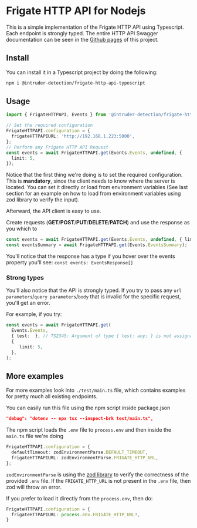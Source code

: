 # Frigate HTTP API for Nodejs

This is a simple implementation of the Frigate HTTP API using Typescript. Each endpoint is strongly typed. The entire HTTP API Swagger documentation can be seen in the [Github pages](https://intruder-detection.github.io/frigate-http-api-typescript) of this project.

## Install

You can install it in a Typescript project by doing the following:

```bash
npm i @intruder-detection/frigate-http-api-typescript
```

## Usage

```ts
import { FrigateHTTPAPI, Events } from '@intruder-detection/frigate-http-api-typescript';

// Set the required configuration
FrigateHTTPAPI.configuration = {
  frigateHTTPAPIURL: 'http://192.168.1.223:5000',
};
// Perform any Frigate HTTP API Request
const events = await FrigateHTTPAPI.get(Events.Events, undefined, {
  limit: 5,
});
```

Notice that the first thing we're doing is to set the required configuration. This is **mandatory**, since the client needs to know where the server is located. You can set it directly or load from environment variables (See last section for an example on how to load from environment variables using zod library to verify the input).

Afterward, the API client is easy to use.

Create requests (**GET**/**POST**/**PUT**/**DELETE**/**PATCH**) and use the response as you which to

```ts
const events = await FrigateHTTPAPI.get(Events.Events, undefined, { limit: 10 });
const eventsSummary = await FrigateHTTPAPI.get(Events.EventsSummary);
```

You'll notice that the response has a type if you hover over the events property you'll see: `const events: EventsResponse[]`

### Strong types

You'll also notice that the API is strongly typed. If you try to pass any `url parameters`/`query parameters`/`body` that is
invalid for the specific request, you'll get an error.

For example, if you try:

```ts
const events = await FrigateHTTPAPI.get(
  Events.Events,
  { test:  }, // TS2345: Argument of type { test: any; } is not assignable to parameter of type undefined
  {
     limit: 5,
  },
);
```

## More examples

For more examples look into `./test/main.ts` file, which contains examples for pretty much all existing endpoints.

You can easily run this file using the npm script inside package.json 
```json
"debug": "dotenv -- npx tsx --inspect-brk test/main.ts",
```

The npm script loads the `.env` file to `process.env` and then inside the `main.ts` file we're doing

```ts
FrigateHTTPAPI.configuration = {
  defaultTimeout: zodEnvironmentParse.DEFAULT_TIMEOUT,
  frigateHTTPAPIURL: zodEnvironmentParse.FRIGATE_HTTP_URL,
};
```
`zodEnvironmentParse` is using the [zod library](https://zod.dev/)  to verify the correctness of the provided `.env` file. If the `FRIGATE_HTTP_URL` is not present in the `.env` file, then zod will throw an error.

If you prefer to load it directly from the `process.env`, then do:

```ts
FrigateHTTPAPI.configuration = {
  frigateHTTPAPIURL: process.env.FRIGATE_HTTP_URL!,
}
```
